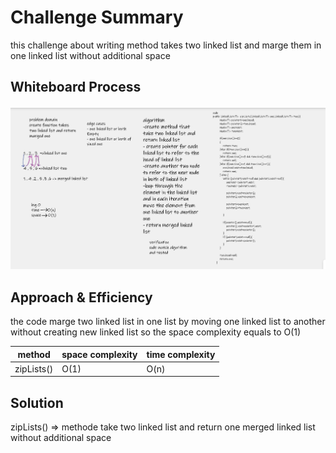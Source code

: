 # Challenge Summary

this challenge about writing method takes two linked list and marge them in one linked list without additional space 

## Whiteboard Process

![linked-list-zip](../img/linked-list-zip.png)

## Approach & Efficiency
the code marge two linked list in one list by moving one linked list to another without creating new linked list so the space complexity equals to O(1)

| method     | space complexity | time complexity |
|------------|------------------|-----------------|
| zipLists() | O(1)             | O(n)            |




## Solution
zipLists() => methode take two linked list and return one merged linked list without additional space 

